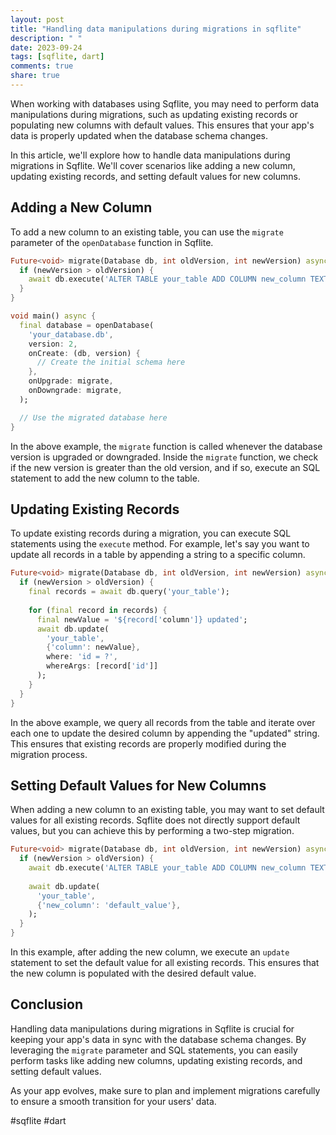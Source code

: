 ```yaml
---
layout: post
title: "Handling data manipulations during migrations in sqflite"
description: " "
date: 2023-09-24
tags: [sqflite, dart]
comments: true
share: true
---
```


When working with databases using Sqflite, you may need to perform data manipulations during migrations, such as updating existing records or populating new columns with default values. This ensures that your app's data is properly updated when the database schema changes.

In this article, we'll explore how to handle data manipulations during migrations in Sqflite. We'll cover scenarios like adding a new column, updating existing records, and setting default values for new columns.

## Adding a New Column

To add a new column to an existing table, you can use the `migrate` parameter of the `openDatabase` function in Sqflite. 

```dart
Future<void> migrate(Database db, int oldVersion, int newVersion) async {
  if (newVersion > oldVersion) {
    await db.execute('ALTER TABLE your_table ADD COLUMN new_column TEXT');
  }
}

void main() async {
  final database = openDatabase(
    'your_database.db',
    version: 2,
    onCreate: (db, version) {
      // Create the initial schema here
    },
    onUpgrade: migrate,
    onDowngrade: migrate,
  );

  // Use the migrated database here
}
```

In the above example, the `migrate` function is called whenever the database version is upgraded or downgraded. Inside the `migrate` function, we check if the new version is greater than the old version, and if so, execute an SQL statement to add the new column to the table.

## Updating Existing Records

To update existing records during a migration, you can execute SQL statements using the `execute` method. For example, let's say you want to update all records in a table by appending a string to a specific column.

```dart
Future<void> migrate(Database db, int oldVersion, int newVersion) async {
  if (newVersion > oldVersion) {
    final records = await db.query('your_table');
    
    for (final record in records) {
      final newValue = '${record['column']} updated';
      await db.update(
        'your_table',
        {'column': newValue},
        where: 'id = ?',
        whereArgs: [record['id']]
      );
    }
  }
}
```

In the above example, we query all records from the table and iterate over each one to update the desired column by appending the "updated" string. This ensures that existing records are properly modified during the migration process.

## Setting Default Values for New Columns

When adding a new column to an existing table, you may want to set default values for all existing records. Sqflite does not directly support default values, but you can achieve this by performing a two-step migration.

```dart
Future<void> migrate(Database db, int oldVersion, int newVersion) async {
  if (newVersion > oldVersion) {
    await db.execute('ALTER TABLE your_table ADD COLUMN new_column TEXT');
    
    await db.update(
      'your_table',
      {'new_column': 'default_value'},
    );
  }
}
```

In this example, after adding the new column, we execute an `update` statement to set the default value for all existing records. This ensures that the new column is populated with the desired default value.

## Conclusion

Handling data manipulations during migrations in Sqflite is crucial for keeping your app's data in sync with the database schema changes. By leveraging the `migrate` parameter and SQL statements, you can easily perform tasks like adding new columns, updating existing records, and setting default values.

As your app evolves, make sure to plan and implement migrations carefully to ensure a smooth transition for your users' data.

#sqflite #dart
